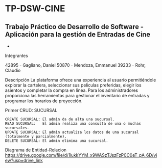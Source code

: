 # TP-DSW-CINE
Trabajo Práctico de Desarrollo de Software - Aplicación para la gestión de Entradas de Cine
-
-
Integrantes

42895 - Gagliano, Daniel 
50870 - Mendoza,  Emmanuel 
39233 - Rohr, Claudio

Descripción
La plataforma ofrece una experiencia al usuario permitiéndole explorar la cartelera, seleccionar sus películas preferidas, elegir los asientos y completar la compra en línea.
Para los administradores proporciona las herramientas para gestionar el inventario de entradas y programar los horarios de proyección.

Primer CRUD: SUCURSAL

	CREATE SUCURSAL: El admin da de alta una sucursal.
	READ SUCURSAL: 	 El admin realiza una consulta de una o muchas sucursales.
	UPDATE SUCURSAL: El admin actualiza los datos de una sucursal (totalmente y parcialmente).
	DELETE SUCURSAL: El admin elimina una sucursal.


Diagrama de Entidad-Relacion
https://drive.google.com/file/d/1lukkYYM_x9WASzTJszFzP0C0eT_pA_6D/view?usp=drive_link